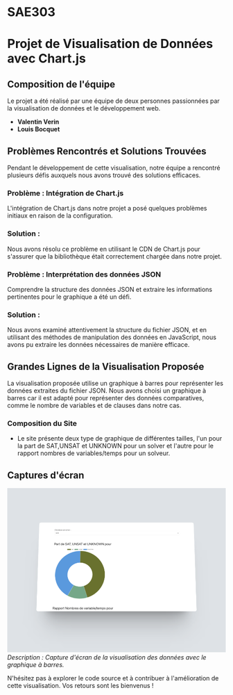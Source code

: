 # SAE303
# Projet de Visualisation de Données avec Chart.js

## Composition de l'équipe
Le projet a été réalisé par une équipe de deux personnes passionnées par la visualisation de données et le développement web.

- **Valentin Verin** 
- **Louis Bocquet** 

## Problèmes Rencontrés et Solutions Trouvées
Pendant le développement de cette visualisation, notre équipe a rencontré plusieurs défis auxquels nous avons trouvé des solutions efficaces.

### Problème : Intégration de Chart.js
L'intégration de Chart.js dans notre projet a posé quelques problèmes initiaux en raison de la configuration.

### Solution :
Nous avons résolu ce problème en utilisant le CDN de Chart.js pour s'assurer que la bibliothèque était correctement chargée dans notre projet. 

### Problème : Interprétation des données JSON
Comprendre la structure des données JSON et extraire les informations pertinentes pour le graphique a été un défi.

### Solution :
Nous avons examiné attentivement la structure du fichier JSON, et en utilisant des méthodes de manipulation des données en JavaScript, nous avons pu extraire les données nécessaires de manière efficace.

## Grandes Lignes de la Visualisation Proposée
La visualisation proposée utilise un graphique à barres pour représenter les données extraites du fichier JSON. Nous avons choisi un graphique à barres car il est adapté pour représenter des données comparatives, comme le nombre de variables et de clauses dans notre cas.

### Composition du Site
- Le  site présente deux type de graphique de différentes tailles, l'un pour la part de SAT,UNSAT et UNKNOWN pour un solver et l'autre pour le rapport nombres de variables/temps pour un solveur.

## Captures d'écran
![Capture d'écran 1](https://github.com/LouisBoc/SAE303/blob/main/Shots%20mockup%20(1)..png?raw=true)
*Description : Capture d'écran de la visualisation des données avec le graphique à barres.*

N'hésitez pas à explorer le code source et à contribuer à l'amélioration de cette visualisation. Vos retours sont les bienvenus !
